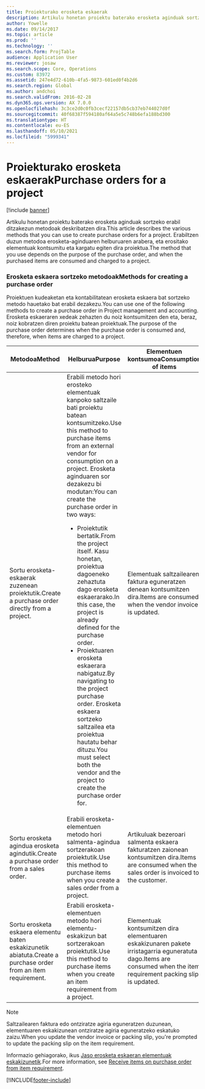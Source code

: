 ```yaml
---
title: Proiekturako erosketa eskaerak
description: Artikulu honetan proiektu baterako erosketa aginduak sortzeko erabil ditzakezun metodoak deskribatzen dira. Erabiltzen duzun metodoa erosketa-aginduaren helburuaren arabera, eta erositako elementuak kontsumitu eta kargatu egiten dira proiektua.
author: Yowelle
ms.date: 09/14/2017
ms.topic: article
ms.prod: ''
ms.technology: ''
ms.search.form: ProjTable
audience: Application User
ms.reviewer: josaw
ms.search.scope: Core, Operations
ms.custom: 83972
ms.assetid: 247e4d72-610b-4fa5-9873-601ed0f4b2d6
ms.search.region: Global
ms.author: andchoi
ms.search.validFrom: 2016-02-28
ms.dyn365.ops.version: AX 7.0.0
ms.openlocfilehash: 3c3ce2d0c0fb3cecf22157db5cb37eb744027d0f
ms.sourcegitcommit: 40f68387f594180af64a5e5c748b6efa188bd300
ms.translationtype: HT
ms.contentlocale: eu-ES
ms.lasthandoff: 05/10/2021
ms.locfileid: "5999341"
---
```

# <a name="purchase-orders-for-a-project"></a><span data-ttu-id="eed73-104">Proiekturako erosketa eskaerak</span><span class="sxs-lookup"><span data-stu-id="eed73-104">Purchase orders for a project</span></span>

[!include [banner](../includes/banner.md)]

<span data-ttu-id="eed73-105">Artikulu honetan proiektu baterako erosketa aginduak sortzeko erabil ditzakezun metodoak deskribatzen dira.</span><span class="sxs-lookup"><span data-stu-id="eed73-105">This article describes the various methods that you can use to create purchase orders for a project.</span></span> <span data-ttu-id="eed73-106">Erabiltzen duzun metodoa erosketa-aginduaren helburuaren arabera, eta erositako elementuak kontsumitu eta kargatu egiten dira proiektua.</span><span class="sxs-lookup"><span data-stu-id="eed73-106">The method that you use depends on the purpose of the purchase order, and when the purchased items are consumed and charged to a project.</span></span>

### <a name="methods-for-creating-a-purchase-order"></a><span data-ttu-id="eed73-107">Erosketa eskaera sortzeko metodoak</span><span class="sxs-lookup"><span data-stu-id="eed73-107">Methods for creating a purchase order</span></span>

<span data-ttu-id="eed73-108">Proiektuen kudeaketan eta kontabilitatean erosketa eskaera bat sortzeko metodo hauetako bat erabil dezakezu.</span><span class="sxs-lookup"><span data-stu-id="eed73-108">You can use one of the following methods to create a purchase order in Project management and accounting.</span></span> <span data-ttu-id="eed73-109">Erosketa eskaeraren xedeak zehazten du noiz kontsumitzen den eta, beraz, noiz kobratzen diren proiektu batean proiektuak.</span><span class="sxs-lookup"><span data-stu-id="eed73-109">The purpose of the purchase order determines when the purchase order is consumed and, therefore, when items are charged to a project.</span></span>

<table>
<colgroup>
<col width="33%" />
<col width="33%" />
<col width="33%" />
</colgroup>
<thead>
<tr class="header">
<th><span data-ttu-id="eed73-110">Metodoa</span><span class="sxs-lookup"><span data-stu-id="eed73-110">Method</span></span></th>
<th><span data-ttu-id="eed73-111">Helburua</span><span class="sxs-lookup"><span data-stu-id="eed73-111">Purpose</span></span></th>
<th><span data-ttu-id="eed73-112">Elementuen kontsumoa</span><span class="sxs-lookup"><span data-stu-id="eed73-112">Consumption of items</span></span></th>
</tr>
</thead>
<tbody>
<tr class="odd">
<td><span data-ttu-id="eed73-113">Sortu erosketa-eskaerak zuzenean proiektutik.</span><span class="sxs-lookup"><span data-stu-id="eed73-113">Create a purchase order directly from a project.</span></span></td>
<td><span data-ttu-id="eed73-114">Erabili metodo hori erosteko elementuak kanpoko saltzaile bati proiektu batean kontsumitzeko.</span><span class="sxs-lookup"><span data-stu-id="eed73-114">Use this method to purchase items from an external vendor for consumption on a project.</span></span> <span data-ttu-id="eed73-115">Erosketa aginduaren sor dezakezu bi modutan:</span><span class="sxs-lookup"><span data-stu-id="eed73-115">You can create the purchase order in two ways:</span></span>
<ul>
<li><span data-ttu-id="eed73-116">Proiektutik bertatik.</span><span class="sxs-lookup"><span data-stu-id="eed73-116">From the project itself.</span></span> <span data-ttu-id="eed73-117">Kasu honetan, proiektua dagoeneko zehaztuta dago erosketa eskaerarako.</span><span class="sxs-lookup"><span data-stu-id="eed73-117">In this case, the project is already defined for the purchase order.</span></span></li>
<li><span data-ttu-id="eed73-118">Proiektuaren erosketa eskaerara nabigatuz.</span><span class="sxs-lookup"><span data-stu-id="eed73-118">By navigating to the project purchase order.</span></span> <span data-ttu-id="eed73-119">Erosketa eskaera sortzeko saltzailea eta proiektua hautatu behar dituzu.</span><span class="sxs-lookup"><span data-stu-id="eed73-119">You must select both the vendor and the project to create the purchase order for.</span></span></li>
</ul></td>
<td><span data-ttu-id="eed73-120">Elementuak saltzailearen faktura eguneratzen denean kontsumitzen dira.</span><span class="sxs-lookup"><span data-stu-id="eed73-120">Items are consumed when the vendor invoice is updated.</span></span></td>
</tr>
<tr class="even">
<td><span data-ttu-id="eed73-121">Sortu erosketa agindua erosketa agindutik.</span><span class="sxs-lookup"><span data-stu-id="eed73-121">Create a purchase order from a sales order.</span></span></td>
<td><span data-ttu-id="eed73-122">Erabili erosketa-elementuen metodo hori salmenta-agindua sortzerakoan proiektutik.</span><span class="sxs-lookup"><span data-stu-id="eed73-122">Use this method to purchase items when you create a sales order from a project.</span></span></td>
<td><span data-ttu-id="eed73-123">Artikuluak bezeroari salmenta eskaera fakturatzen zaionean kontsumitzen dira.</span><span class="sxs-lookup"><span data-stu-id="eed73-123">Items are consumed when the sales order is invoiced to the customer.</span></span></td>
</tr>
<tr class="odd">
<td><span data-ttu-id="eed73-124">Sortu erosketa eskaera elementu baten eskakizunetik abiatuta.</span><span class="sxs-lookup"><span data-stu-id="eed73-124">Create a purchase order from an item requirement.</span></span></td>
<td><span data-ttu-id="eed73-125">Erabili erosketa-elementuen metodo hori elementu-eskakizun bat sortzerakoan proiektutik.</span><span class="sxs-lookup"><span data-stu-id="eed73-125">Use this method to purchase items when you create an item requirement from a project.</span></span></td>
<td><span data-ttu-id="eed73-126">Elementuak kontsumitzen dira elementuaren eskakizunaren pakete irristagarria eguneratuta dago.</span><span class="sxs-lookup"><span data-stu-id="eed73-126">Items are consumed when the item requirement packing slip is updated.</span></span></td>
</tr>
</tbody>
</table>

> [!NOTE] 
> <span data-ttu-id="eed73-127">Saltzailearen faktura edo ontziratze agiria eguneratzen duzunean, elementuaren eskakizunean ontziratze agiria eguneratzeko eskatuko zaizu.</span><span class="sxs-lookup"><span data-stu-id="eed73-127">When you update the vendor invoice or packing slip, you're prompted to update the packing slip on the item requirement.</span></span>

<span data-ttu-id="eed73-128">Informazio gehiagorako, ikus [Jaso erosketa eskaeran elementuak eskakizunetik](tasks/receive-items-purchase-order-item-requirement.md).</span><span class="sxs-lookup"><span data-stu-id="eed73-128">For more information, see [Receive items on purchase order from item requirement](tasks/receive-items-purchase-order-item-requirement.md).</span></span>



[!INCLUDE[footer-include](../includes/footer-banner.md)]